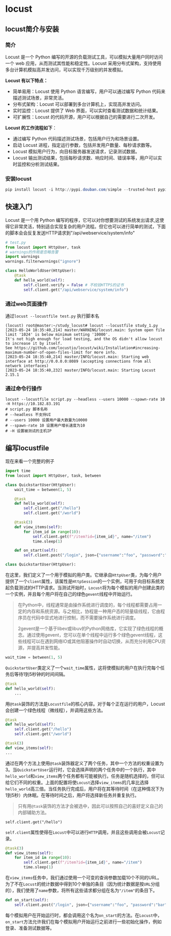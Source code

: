 # locust

## locust简介与安装

### 简介


Locust 是一个 Python 编写的开源的负载测试工具，可以模拟大量用户同时访问一个 web 应用，从而测试其性能和稳定性。Locust 采用分布式架构，支持使用多台计算机模拟高并发访问，可以实现千万级别的并发模拟。

**Locust 有以下特点：**

- 简单易用：Locust 使用 Python 语言编写，用户可以通过编写 Python 代码来描述测试场景，非常灵活。
- 分布式架构：Locust 可以部署到多台计算机上，实现高并发访问。
- 实时监控：Locust 提供了 Web 界面，可以实时查看测试数据和统计结果。
- 可扩展性：Locust 的代码开源，用户可以根据自己的需要进行二次开发。

**Locust 的工作流程如下**：

- 通过编写 Python 代码描述测试场景，包括用户行为和场景设置。
- 启动 Locust 进程，指定运行参数，包括并发用户数量、每秒请求数等。
- Locust 模拟用户行为，向目标服务器发送请求，记录测试数据。
- Locust 输出测试结果，包括每秒请求数、响应时间、错误率等，用户可以实时监控和分析测试结果。

### 安装locust

```powershell
pip install locust -i http://pypi.douban.com/simple --trusted-host pypi.douban.com
```



## 快速入门

Locust 是一个用 Python 编写的程序，它可以对你想要测试的系统发出请求,这使得它非常灵活，特别适合实现复杂的用户流程。但它也可以进行简单的测试，下面的脚本会会反复发送HTTP请求到"/api/webservice/system/info"

```python
# test.py
from locust import HttpUser, task
# warnings的作用是忽略告警
import warnings
warnings.filterwarnings("ignore")

class HelloWorldUser(HttpUser):
    @task
    def hello_world(self):
        self.client.verify = False # 不校验HTTPS的证书
        self.client.get("/api/webservice/system/info")
```

### 通过web页面操作

通过`locust --locustfile test.py` 执行脚本名

```shell
(locust) root@master:~/study_locust# locust --locustfile study_1.py
[2023-05-24 18:35:40,214] master/WARNING/locust.main: System open file limit '1024' is below minimum setting '10000'.
It's not high enough for load testing, and the OS didn't allow locust to increase it by itself.
See https://github.com/locustio/locust/wiki/Installation#increasing-maximum-number-of-open-files-limit for more info.
[2023-05-24 18:35:40,214] master/INFO/locust.main: Starting web interface at http://0.0.0.0:8089 (accepting connections from all network interfaces)
[2023-05-24 18:35:40,232] master/INFO/locust.main: Starting Locust 2.15.1

```

### 通过命令行操作

```shell
locust --locustfile script.py --headless --users 10000 --spawn-rate 10 -H https://10.182.83.191
# script.py 脚本名称
# --headless 不支持UI
# --users 10000 设置用户最大数量为10000
# --spawn-rate 10 设置用户增长速度为10
# -H 设置被测试的主机IP
```



## 编写locustfile

现在来看一个完整的例子

```python
import time
from locust import HttpUser, task, between

class QuickstartUser(HttpUser):
    wait_time = between(1, 5)

    @task
    def hello_world(self):
        self.client.get("/hello")
        self.client.get("/world")

    @task(3)
    def view_items(self):
        for item_id in range(10):
            self.client.get(f"/item?id={item_id}", name="/item")
            time.sleep(1)

    def on_start(self):
        self.client.post("/login", json={"username":"foo", "password":"bar"})
```



```python
class QuickstartUser(HttpUser):
```

在这里，我们定义了一个用于模拟的用户类。它继承自`HttpUser`类，为每个用户提供了一个`client`属性，该属性是`HttpSession`的一个实例，可用于向目标系统发起负载测试的HTTP请求。当测试开始时，`Locust`将为每个模拟的用户创建此类的一个实例，并且每个用户将在自己的绿色`gevent`线程中开始运行。

>在Python中，线程通常是由操作系统进行调度的，每个线程都需要占用一定的内存和系统资源。与之相比，协程是一种用户态的轻量级线程，它由程序员在代码中显式地进行控制，而不需要操作系统进行调度。
>
>2gevent是一个基于libev或libuv的Python网络库，它实现了绿色线程的概念。通过使用gevent，您可以在单个线程中运行多个绿色gevent线程，这些线程可以在遇到网络IO或其他阻塞操作时自动切换，从而充分利用CPU资源，并提高并发性能。

```python
wait_time = between(1, 5)
```

`QuickstartUser`类定义了一个`wait_time`属性，这将使模拟的用户在执行完每个任务后等待1到5秒钟的时间间隔。

```python
@task
def hello_world(self):
    ...
```

用`@task`装饰的方法是`Locustfile`的核心内容。对于每个正在运行的用户，Locust会创建一个绿色线程（微线程），并调用这些方法。

```python
@task
def hello_world(self):
    self.client.get("/hello")
    self.client.get("/world")

@task(3)
def view_items(self):
...
```

通过在两个方法上使用`@task`装饰器定义了两个任务，其中一个方法的权重设置为3。当`QuickstartUser`运行时，它会选择声明的两个任务中的一个执行，其中`hello_world`和`view_items`两个任务都有可能被执行。任务是随机选择的，但可以给它们不同的权重。上面的配置将使`Locust`选择`view_items`的几率比选择`hello_world`高三倍。当任务执行完成后，用户将在其等待时间（在这种情况下为1到5秒）内休眠。在等待时间之后，用户将选择新任务并重复执行。 

>只有用`@task`装饰的方法才会被选中，因此可以按照自己的喜好定义自己的内部辅助方法。

```
self.client.get("/hello")
```

`self.client`属性使得在`Locust`中可以进行`HTTP`调用，并且这些调用会被`Locust`记录。

```python
@task(3)
def view_items(self):
    for item_id in range(10):
        self.client.get(f"/item?id={item_id}", name="/item")
        time.sleep(1)
```

在`view_items`任务中，我们通过使用一个可变的查询参数加载10个不同的URL。为了不在`Locust`的统计数据中得到10个单独的条目（因为统计数据是按`URL`分组的），我们使用了`name`参数，将所有这些请求都分组在名为`"/item"`的条目下。

```python
def on_start(self):
    self.client.post("/login", json={"username":"foo", "password":"bar"})
```

每个模拟用户在开始运行时，都会调用这个名为`on_start`的方法。在`Locust`中，`on_start`方法允许我们在每个模拟用户开始运行之前进行一些初始化操作，例如登录、准备测试数据等。